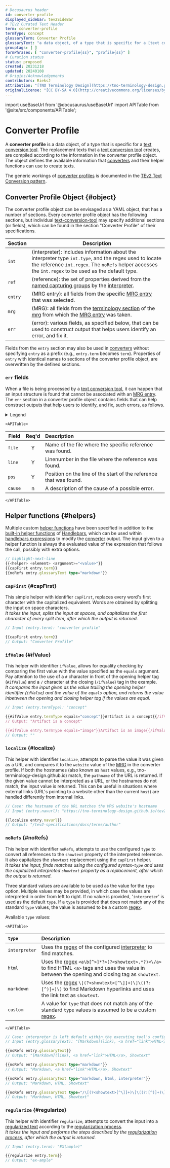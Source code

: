 ```yaml
---
# Docusaurus header
id: converter-profile
displayed_sidebar: tev2SideBar
# TEv2 Curated Text Header
term: converter-profile
termType: concept
glossaryTerm: Converter Profile
glossaryText: "a data object, of a type that is specific for a [text conversion tool](@), that [converters](@) use to create texts by which the [tool](text-conversion-tool@) will replace the text constructs that are located by its [interpreter](@)."
grouptags: [ ]
formPhrases: [ "converter-profile{ss}", "profile{ss}" ]
# Curation status
status: proposed
created: 20231218
updated: 20240108
# Origins/Acknowledgements
contributors: RieksJ
attribution: "[TNO Terminology Design](https://tno-terminology-design.github.io/tev2-specifications/docs)"
originalLicense: "[CC BY-SA 4.0](http://creativecommons.org/licenses/by-sa/4.0/?ref=chooser-v1)"
---
```


import useBaseUrl from '@docusaurus/useBaseUrl'
import APITable from '@site/src/components/APITable';

# Converter Profile

A **converter profile** is a data object, of a type that is specific for a [text conversion tool](@). The replacement texts that a [text conversion tool](@) creates, are compiled according to the information in the converter profile object. The object defines the available information that [converters](@) and their helper functions can use to create texts.

The generic workings of [converter profiles](@) is documented in the [TEv2 Text Conversion pattern](/docs/overview/tev2-text-conversion).

## Converter Profile Object {#object}

The converter profile object can be envisaged as a YAML object, that has a number of sections. Every converter profile object has the following sections, but individual [text-conversion-tool](@) may specify additional sections (or fields), which can be found in the section "Converter Profile" of their specifications.

| Section | Description |
| ------- | ----------- |
| `int`    | (interpreter): includes information about the interpreter type `int.type`, and the regex used to locate the reference `int.regex`. The `noRefs` helper accesses the `int.regex` to be used as the default type. |
| `ref`   | (reference): the set of properties derived from the [named capturing groups](@) by the [interpreter](@). |
| `entry`    | (MRG entry): all fields from the specific [MRG entry](@) that was selected. | 
| `mrg`   | (MRG): all fields from the [terminology section](mrg#terminology@) of the [mrg](@) from which the [MRG entry](@) was taken. |
| `err`   | (error): various fields, as specified below, that can be used to construct output that helps users identify an error, and fix it. |

Fields from the `entry` section may also be used in [converters](@) without specifying `entry` as a prefix (e.g., `entry.term` becomes `term`). Properties of `entry` with identical names to sections of the converter profile object, are overwritten by the defined sections.

### `err` fields

When a file is being processed by a [text conversion tool](@), it can happen that an input structure is found that cannot be associated with an [MRG entry](@). The `err` section in a converter profile object contains fields that can help construct outputs that help users to identify, and fix, such errors, as follows.

<details>
  <summary>Legend</summary>

1. **`Field`** contains the field name;
2. **`Req'd`** specifies whether (`Y`) or not (`n`, or `F`) the field is always populated, or optional.
3. **`Description`** specifies the meaning of the field, and other things you may need to know, e.g. why it is needed, a required syntax, etc.

</details>

```mdx-code-block
<APITable>
```

| Field           | Req'd | Description |
| --------------- | :---: | :---------- |
| `file`          |   Y   | Name of the file where the specific reference was found. |
| `line`          |   Y   | Linenumber in the file where the reference was found. |
| `pos`           |   Y   | Position on the line of the start of the reference that was found. |
| `cause`         |   n   | A description of the cause of a possible error. |

```mdx-code-block
</APITable>
```

## Helper functions {#helpers}

Multiple custom [helper functions](https://handlebarsjs.com/guide/expressions.html#helpers) have been specified in addition to the [built-in helper functions](https://handlebarsjs.com/guide/builtin-helpers.html) of [Handlebars](https://handlebarsjs.com/guide/#what-is-handlebars), which can be used within [handlebars expressions](@) to modify the [converter](@) output. The input given to a helper function is always the evaluated value of the expression that follows the call, possibly with extra options.

```ts title="Mustache expression format"
// highlight-next-line
{{<helper> <element> <argument>="<value>"}}
{{capFirst entry.term}}
{{noRefs entry.glossaryText type="markdown"}}
```


### `capFirst` {#capFirst}

This simple helper with identifier `capFirst`, replaces every word's first character with the capitalized equivalent. Words are obtained by splitting the input on space characters.<br/><i>It takes the input, splits the input at spaces, and capitalizes the first character of every split item, after which the output is returned.</i>

```ts title="'capFirst' example"
// Input (entry.term): "converter profile"

{{capFirst entry.term}}
// Output: "Converter Profile"
```

### `ifValue` {#ifValue}

This helper with identifier `ifValue`, allows for equality checking by comparing the first value with the value specified as the `equals` argument. Pay attention to the use of a `#` character in front of the opening helper tag (`#ifValue`) and a `/` character at the closing (`/ifValue`) tag in the example.<br/><i>It compares the input given as the value trailing the opening helper identifier (`ifValue`) and the value of the `equals` option, and returns the value inbetween the opening and closing helper tag if the values are equal.</i>

```ts title="'ifValue' example"
// Input (entry.termType): "concept"

{{#ifValue entry.termType equals="concept"}}Artifact is a concept{{/ifValue}}
// Output: "Artifact is a concept"

{{#ifValue entry.termType equals="image"}}Artifact is an image{{/ifValue}}
// Output: ""
```

### `localize` {#localize}

This helper with identifier `localize`, attempts to parse the value it was given as a URL and compares it to the `website` value of the [MRG](@) in the converter profile. If both the hostnames (also known as `host` values, e.g., tno-terminology-design.github.io) match, the `pathname` of the URL is returned. If the given value cannot be interpreted as a URL, or the hostnames do not match, the input value is returned. This can be useful in situations where external links (URL's pointing to a website other than the current `host`) are handled differently from internal links.

```ts title="'localize' example"
// Case: the hostname of the URL matches the MRG website's hostname
// Input (entry.navurl): "https://tno-terminology-design.github.io/tev2-specifications/docs/terms/author"

{{localize entry.navurl}}
// Output: "/tev2-specifications/docs/terms/author"
```

### `noRefs` {#noRefs}

This helper with identifier `noRefs`, attempts to use the configured `type` to convert all references to the `showtext` property of the interpreted reference. It also capitalizes the `showtext` replacement using the `capFirst` helper.<br/><i>It takes the input, finds matches using the configured syntax-`type` and uses the capitalized interpreted `showtext` property as a replacement, after which the output is returned.</i>

Three standard values are available to be used as the value for the `type` option. Multiple values may be provided, in which case the values are interpreted in order from left to right. If no value is provided, '`interpreter`' is used as the default `type`. If a `type` is provided that does not match any of the standard `type` values, the value is assumed to be a custom [regex](@).

Available `type` values:

```mdx-code-block
<APITable>
```

| `type` | Description |
| :------------ | :---------- |
| `interpreter` | Uses the [regex](@) of the configured [interpreter](#interpreter) to find matches. |
| `html` | Uses the [regex](@) `<a\b[^>]*?>(?<showtext>.*?)<\/a>` to find HTML `<a>` tags and uses the value in between the opening and closing tag as `showtext`. |
| `markdown` | Uses the [regex](@) `\[(?<showtext>[^\]]+)\]\((?:[^)]+)\)` to find Markdown hyperlinks and uses the link text as `showtext`. |
| `custom` | A value for `type` that does not match any of the standard `type` values is assumed to be a custom [regex](@). |

```mdx-code-block
</APITable>
```

```ts title="'NoRefs' example"
// Case: interpreter is left default within the executing tool's configuration
// Input (entry.glossaryText): "[Markdown](link), <a href="link">HTML</a>, [showtext](term@tev2)"

{{noRefs entry.glossaryText}}
// Output: "[Markdown](link), <a href="link">HTML</a>, Showtext"

{{noRefs entry.glossaryText type="markdown"}}
// Output: "Markdown, <a href="link">HTML</a>, Showtext"

{{noRefs entry.glossaryText type="markdown, html, interpreter"}}
// Output: "Markdown, HTML, Showtext"

{{noRefs entry.glossaryText type="/\[(?<showtext>[^\]]+)\]\((?:[^)]+)\)/, html"}}
// Output: "Markdown, HTML, Showtext"
```

### `regularize` {#regularize}

This helper with identifier `regularize`, attempts to convert the input into a [regularized text](@) according to the [regularization process](regularized-text#regularization-process@).<br/><i>It takes the input and performs the steps described by the [regularization process](regularized-text#regularization-process@), after which the output is returned.</i>

```ts title="'Regularize' example"
// Input (entry.term): "EX(ample)"

{{regularize entry.term}}
// Output: "ex-ample"
```

